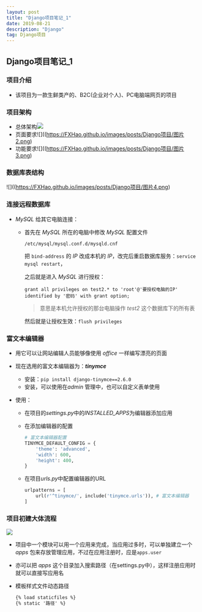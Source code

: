 ```yaml
---
layout: post
title: "Django项目笔记_1"
date: 2019-08-21
description: "Django"
tag: Django项目
---
```


## Django项目笔记_1

### 项目介绍

* 该项目为一款生鲜类产的、B2C(企业对个人)、PC电脑端网页的项目

### 项目架构

* 总体架构![](https://FXHao.github.io/images/posts/Django项目/图片1.png)
* 页面要求![]((https://FXHao.github.io/images/posts/Django项目/图片2.png)
* 功能要求![]((https://FXHao.github.io/images/posts/Django项目/图片3.png)

### 数据库表结构

![]((https://FXHao.github.io/images/posts/Django项目/图片4.png)

### 连接远程数据库

* *MySQL* 给其它电脑连接：

  * 首先在 *MySQL* 所在的电脑中修改 *MySQL* 配置文件

    `/etc/mysql/mysql.conf.d/mysqld.cnf`

    把 `bind-address` 的 *IP* 改成本机的 *IP*，改完后重启数据库服务：`service mysql restart`，

    之后就是进入 *MySQL* 进行授权：

    ```mysql
    grant all privileges on test2.* to 'root'@'要授权电脑的IP' identified by '密码' with grant option;
    ```

    > 意思是本机允许授权的那台电脑操作 *test2* 这个数据库下的所有表

    然后就是让授权生效：`flush privileges`

### 富文本编辑器

* 用它可以让网站编辑人员能够像使用 *office* 一样编写漂亮的页面

* 现在选用的富文本编辑器为：***tinymce***

  * 安装：`pip install django-tinymce==2.6.0`
  * 安装，可以使用在*admin* 管理中，也可以自定义表单使用

* 使用：

  * 在项目的*settings.py*中的*INSTALLED_APPS*为编辑器添加应用

  * 在添加编辑器的配置

    ```python
    # 富文本编辑器配置
    TINYMCE_DEFAULT_CONFIG = {
        'theme': 'advanced',
        'width': 600,
        'height': 400,
    }
    ```

  * 在项目*urls.py*中配置编辑器的URL

    ```python
    urlpatterns = [
    	url(r'^tinymce/', include('tinymce.urls')), # 富文本编辑器
    ]
    ```

### 项目初建大体流程

![](https://FXHao.github.io/images/posts/Django项目/图片5.png)

* 项目中一个模块可以用一个应用来完成，当应用过多时，可以单独建立一个 *apps* 包来存放管理应用，不过在应用注册时，应是`apps.user`


* 亦可以把 *apps* 这个目录加入搜索路径（在settings.py中），这样注册应用时就可以直接写应用名



* 模板样式文件动态路径

  ```html
  {% load staticfiles %}
  {% static '路径' %}
  ```

  